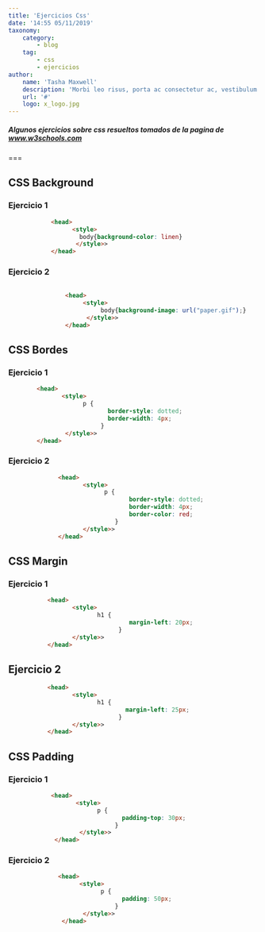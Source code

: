 ```yaml
---
title: 'Ejercicios Css'
date: '14:55 05/11/2019'
taxonomy:
    category:
        - blog
    tag:
        - css
        - ejercicios
author:
    name: 'Tasha Maxwell'
    description: 'Morbi leo risus, porta ac consectetur ac, vestibulum at eros. Fusce dapibus, tellus ac cursus commodo, tortor mauris condimentum nibh, ut fermentum massa justo sit amet risus.'
    url: '#'
    logo: x_logo.jpg
---
```


##### Algunos ejercicios sobre css resueltos tomados de la pagina de www.w3schools.com



===
## CSS Background
### Ejercicio 1

```html
			<head>
                  <style>
                   	body{background-color: linen}
                   </style>>
            </head>
```

### Ejercicio 2

```html
                                            
				<head>
                     <style>
                          body{background-image: url("paper.gif");}
                      </style>>
                </head>
```                              

## CSS Bordes
### Ejercicio 1
```html                                 
        <head>
               <style>
                     p {
                            border-style: dotted;
                            border-width: 4px;
                          }
                </style>>
        </head>
```                                    
### Ejercicio 2

```html
              <head>
                     <style>
                           p {
                                  border-style: dotted;
                                  border-width: 4px;
                                  border-color: red;
                              }
                     </style>>
              </head>
```                                    
## CSS Margin
### Ejercicio 1

```html
           <head>
                  <style>
                         h1 {
                                  margin-left: 20px;
                               }
                  </style>>
           </head>
```                                    
## Ejercicio 2
```html
           <head>
                  <style>
                         h1 {
								 margin-left: 25px;
                               }
                  </style>>
           </head>
```                                    
## CSS Padding
### Ejercicio 1
```html
            <head>
                   <style>
                         p {
                                padding-top: 30px;
                              }
                    </style>>
             </head>
```                                    
### Ejercicio 2
```html
              <head>
                    <style>
                          p {
                                padding: 50px;
                              }
                     </style>>
               </head>
```